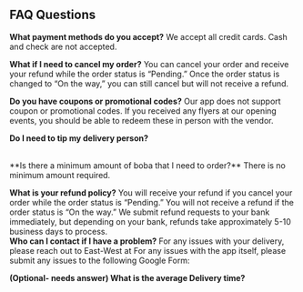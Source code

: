 ## FAQ Questions

**What payment methods do you accept?**
We accept all credit cards. Cash and check are not accepted.
<br>

**What if I need to cancel my order?**
You can cancel your order and receive your refund while the order status is “Pending.” Once the order status is changed to “On the way,” you can still cancel but will not receive a refund.
<br>

**Do you have coupons or promotional codes?**
Our app does not support coupon or promotional codes. If you received any flyers at our opening events, you should be able to redeem these in person with the vendor.
<br>

**Do I need to tip my delivery person?**

<br>
**Is there a minimum amount of boba that I need to order?**
There is no minimum amount required.
<br>

**What is your refund policy?**
You will receive your refund if you cancel your order while the order status is “Pending.” You will not receive a refund if the order status is “On the way.” We submit refund requests to your bank immediately, but depending on your bank, refunds take approximately 5-10 business days to process.
<br>
**Who can I contact if I have a problem?**
For any issues with your delivery, please reach out to East-West at 
For any issues with the app itself, please submit any issues to the following Google Form: 
<br>

**(Optional- needs answer) What is the average Delivery time?**
